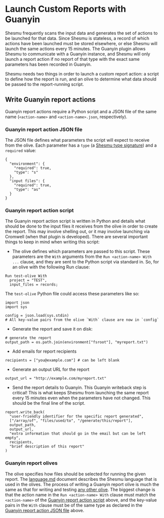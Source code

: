 # Launch Custom Reports with Guanyin

Shesmu frequently scans the input data and generates the set of actions to be
launched for that data. Since Shesmu is stateless, a record of which actions
have been launched must be stored elsewhere, or else Shesmu will launch the same
actions every 15 minutes. The Guanyin plugin allows Shesmu to communicate with
a Guanyin instance, and Shesmu will only launch a report action if no report
of that type with the exact same parameters has been recorded in Guanyin.

Shesmu needs two things in order to launch a custom report action: a script to
define how the report is run, and an olive to determine what data should be
passed to the report-running script.

## Write Guanyin report actions
Guanyin report actions require a Python script and a JSON file of the same name
(`<action-name>` and `<action-name>.json`, respectively). 

### Guanyin report action JSON file
The JSON file defines what parameters the script will expect to receive from the
olive. Each parameter has a `type` (a [Shesmu
type signature](https://github.com/oicr-gsi/shesmu/blob/master/language.md#types))
and a `required` value:
```
{
  "environment": {
    "required": true,
    "type": "s"
  },
  "input files": {
    "required": true,
    "type": "as"
  }
}
```

### Guanyin report action script
The Guanyin report action script is written in Python and details what should 
be done to the input files it receives from the olive in order to create the 
report. This may involve shelling out, or it may involve launching via 
Cromwell (when that plugin is developed). There are several important things 
to keep in mind when writing this script:
  * The olive defines which parameters are passed to this script. These
    parameters are the `With` arguments from the `Run <action-name> With ...`
clause, and they are sent to the Python script via standard in. So, for an olive
with the following Run clause:
  ```
  Run test-olive With
    project = "TEST",
    input_files = records;
  ```
  The `test-olive` Python file could access these parameters like so:
  ```
  import json
  import sys

  config = json.load(sys.stdin)
  # All key-value pairs from the olive `With` clause are now in `config`
  ```
  * Generate the report and save it on disk:
  ```
  # generate the report
  output_path = os.path.join(environment["fsroot"], "myreport.txt")
  ```
  * Add emails for report recipients
  ```
  recipients = ["you@example.com"] # can be left blank
  ```
  * Generate an output URL for the report
  ```
  output_url = "http://example.com/myreport.txt"
  ```
  * Send the report details to Guanyin. This Guanyin writeback step is critical!
  This is what keeps Shesmu from launching the same report every 15 minutes even
  when the parameters have not changed. This should be the final line of the
  script.
  ```
  report.write_back(
    "user-friendly identifier for the specific report generated",
    ["/array/of", "files/used/to", "/generate/this/report"],
    output_path,
    output_url,
    "extra information that should go in the email but can be left empty",
    recipients,
    "brief description of this report"
  )
  ```

### Guanyin report olives
The olive specifies how files should be selected for running the given report.
The
[language.md](https://github.com/oicr-gsi/shesmu/blob/master/language.md#olives-and-clauses)
document describes the Shesmu language that is used in the olives. The process
of writing a Guanyin report olive is much the same as that for writing and
testing [any other
olive](https://github.com/oicr-gsi/shesmu/blob/master/launch-actions.md). The
biggest change is that the action name in the `Run <action-name> With` clause
must match the `<action-name>` of the [Guanyin report action
script](#guanyin-report-action-script) above, and the key-value pairs in the
`With` clause must be of the same type as declared in the [Guanyin report action
JSON file](#guanyin-report-action-json-file) above.
